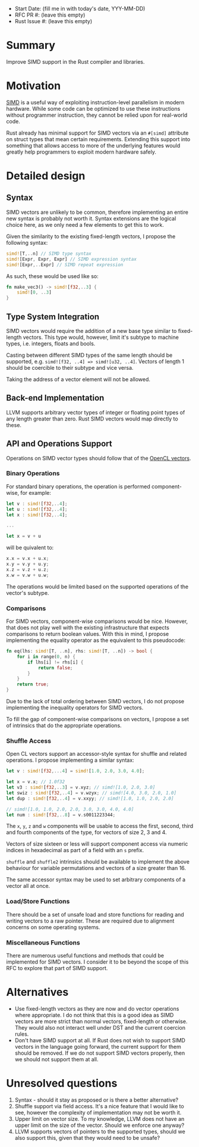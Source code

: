 - Start Date: (fill me in with today's date, YYY-MM-DD)
- RFC PR #: (leave this empty)
- Rust Issue #: (leave this empty)

# Summary

Improve SIMD support in the Rust compiler and libraries.

# Motivation

[SIMD] is a useful way of exploiting instruction-level parallelism in modern
hardware. While some code can be optimized to use these instructions without
programmer instruction, they cannot be relied upon for real-world code.

Rust already has minimal support for SIMD vectors via an `#[simd]` attribute
on struct types that mean certain requirements. Extending this support into
something that allows access to more of the underlying features would greatly
help programmers to exploit modern hardware safely.

# Detailed design

## Syntax

SIMD vectors are unlikely to be common, therefore implementing an entire new
syntax is probably not worth it. Syntax extensions are the logical choice
here, as we only need a few elements to get this to work.

Given the similarity to the existing fixed-length vectors, I propose the
following syntax:

```rust
simd![T,..n] // SIMD type syntax
simd![Expr, Expr, Expr] // SIMD expression syntax
simd![Expr,..Expr] // SIMD repeat expression
```

As such, these would be used like so:

```rust
fn make_vec3() -> simd![f32,..3] {
    simd![0, ..3]
}
```

## Type System Integration

SIMD vectors would require the addition of a new base type similar to
fixed-length vectors. This type would, however, limit it's subtype to machine
types, i.e. integers, floats and bools.

Casting between different SIMD types of the same length should be supported,
e.g. `simd![f32, ..4] => simd![u32, ..4]`. Vectors of length 1 should be
coercible to their subtype and vice versa.

Taking the address of a vector element will not be allowed.

## Back-end Implementation

LLVM supports arbitrary vector types of integer or floating point types of any
length greater than zero. Rust SIMD vectors would map directly to these.

## API and Operations Support

Operations on SIMD vector types should follow that of the [OpenCL vectors].

### Binary Operations

For standard binary operations, the operation is performed component-wise,
for example:

```rust
let v : simd![f32,..4];
let u : simd![f32,..4];
let x : simd![f32,..4];

...

let x = v + u
```

will be quivalent to:

```rust
x.x = v.x + u.x;
x.y = v.y + u.y;
x.z = v.z + u.z;
x.w = v.w + u.w;
```

The operations would be limited based on the supported operations of the
vector's subtype.

### Comparisons

For SIMD vectors, component-wise comparisons would be nice. However, that does
not play well with the existing infrastructure that expects comparisons to
return boolean values. With this in mind, I propose implementing the equality
operator as the equivalent to this pseudocode:

```rust
fn eq(lhs: simd![T, ..n], rhs: simd![T, ..n]) -> bool {
    for i in range(0, n) {
        if lhs[i] != rhs[i] {
            return false;
        }
    }
    return true;
}
```

Due to the lack of total ordering between SIMD vectors, I do not propose
implementing the inequality operators for SIMD vectors.

To fill the gap of component-wise comparisons on vectors, I propose a set of
intrinsics that do the appropriate operations.

### Shuffle Access

Open CL vectors support an accessor-style syntax for shuffle and related
operations. I propose implementing a similar syntax:

```rust
let v : simd![f32,...4] = simd![1.0, 2.0, 3.0, 4.0];

let x = v.x; // 1.0f32
let v3 : simd![f32,..3] = v.xyz; // simd![1.0, 2.0, 3.0]
let swiz : simd![f32,..4] = v.wzyx; // simd![4.0, 3.0, 2.0, 1.0]
let dup : simd![f32,..4] = v.xxyy; // simd![1.0, 1.0, 2.0, 2.0]

// simd![1.0, 1.0, 2.0, 2.0, 3.0, 3.0, 4.0, 4.0]
let num : simd![f32,..8] = v.s0011223344;
```

The `x`, `y`, `z` and `w` components will be usable to access the first,
second, third and fourth components of the type, for vectors of size 2, 3
and 4.

Vectors of size sixteen or less will support component access via numeric
indices in hexadecimal as part of a field with an `s` prefix.

`shuffle` and `shuffle2` intrinsics should be available to implement the
above behaviour for variable permutations and vectors of a size greater than
16.

The same accessor syntax may be used to set arbitrary components of a vector
all at once.

### Load/Store Functions

There should be a set of unsafe load and store functions for reading and
writing vectors to a raw pointer. These are required due to alignment concerns
on some operating systems.

### Miscellaneous Functions

There are numerous useful functions and methods that could be implemented for
SIMD vectors. I consider it to be beyond the scope of this RFC to explore that
part of SIMD support.

# Alternatives

* Use fixed-length vectors as they are now and do vector operations where
  appropriate. I do not think that this is a good idea as SIMD vectors are
  more strict than normal vectors, fixed-length or otherwise. They would also
  not interact well under DST and the current coercion rules.
* Don't have SIMD support at all. If Rust does not wish to support SIMD
  vectors in the language going forward, the current support for them should
  be removed. If we do not support SIMD vectors properly, then we should not
  support them at all.

# Unresolved questions

1. Syntax - should it stay as proposed or is there a better alternative?
2. Shuffle support via field access. It's a nice feature that I would like to
   see, however the complexity of implementation may not be worth it.
3. Upper limit on vector size. To my knowledge, LLVM does not have an upper
   limit on the size of the vector. Should we enforce one anyway?
4. LLVM supports vectors of pointers to the supported types, should we also
   support this, given that they would need to be unsafe?

[SIMD]: http://en.wikipedia.org/wiki/SIMD
[OpenCL vectors]: http://www.khronos.org/registry/cl/specs/opencl-1.2.pdf#page=234
